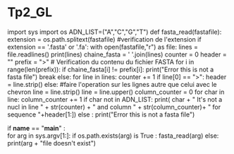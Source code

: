 # Tp2_GL
import sys
import os
ADN_LIST=("A","C","G","T")
def fasta_read(fastafile):
    extension = os.path.splitext(fastafile) #verification de l'extension
    if extension == '.fasta' or '.fa':
        with open(fastafile,"r") as file:
            lines = file.readlines()
            print(lines)
            chaine_fasta = ' '.join(lines)
            counter = 0
            header = "" 
            prefix = ">" # Verification du contenu du fichier FASTA
            for i in range(len(prefix)):
                if chaine_fasta[i] != prefix[i]:
                    print("Error this is not a fasta file")
                    break
            else:
                for line in lines:
                        counter += 1
                        if line[0] == ">": 
                            header = line.strip()
                        else: #faire l'operation sur les lignes autre que celui avec le chevron
                            line = line.strip()
                            line = line.upper()
                            column_counter = 0
                            for char in line:
                                column_counter += 1
                                if char not in ADN_LIST:
                                    print( char  + " It's not a nucl in line " + str(counter) +
                                    " and column " + str(column_counter)+ " for sequence "+header[1:])
    else : 
        print("Error this is not a fasta file")
        
if __name__ == "__main__" :                   
for arg in sys.argv[1:]:
    if os.path.exists(arg) is True :
        fasta_read(arg)
    else:
        print(arg + "file doesn't exist")
    

